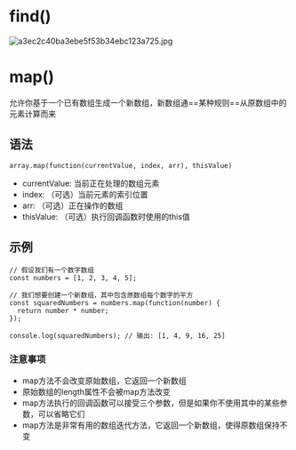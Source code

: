 # find()
![a3ec2c40ba3ebe5f53b34ebc123a725.jpg](https://cdn.nlark.com/yuque/0/2023/jpeg/33778458/1691946650372-4ff12e57-b333-459d-b863-161b19121277.jpeg#averageHue=%23f7f2dc&clientId=u11149fb3-dff0-4&from=paste&height=601&id=ue91448d1&originHeight=766&originWidth=888&originalType=binary&ratio=1.274999976158142&rotation=0&showTitle=false&size=75394&status=done&style=none&taskId=u91628ee5-096a-4821-b8c0-9bf6b8e8ffa&title=&width=696.4706012589436)
# map()

允许你基于一个已有数组生成一个新数组，新数组通==某种规则==从原数组中的元素计算而来

## 语法

`array.map(function(currentValue, index, arr), thisValue)`

- currentValue: 当前正在处理的数组元素
- index: （可选）当前元素的索引位置
- arr: （可选）正在操作的数组
- thisValue: （可选）执行回调函数时使用的this值

## 示例

```
// 假设我们有一个数字数组
const numbers = [1, 2, 3, 4, 5];

// 我们想要创建一个新数组，其中包含原数组每个数字的平方
const squaredNumbers = numbers.map(function(number) {
  return number * number;
});

console.log(squaredNumbers); // 输出: [1, 4, 9, 16, 25]
```

### 注意事项

- map方法不会改变原始数组，它返回一个新数组
- 原始数组的length属性不会被map方法改变
- map方法执行的回调函数可以接受三个参数，但是如果你不使用其中的某些参数，可以省略它们
- map方法是非常有用的数组迭代方法，它返回一个新数组，使得原数组保持不变
